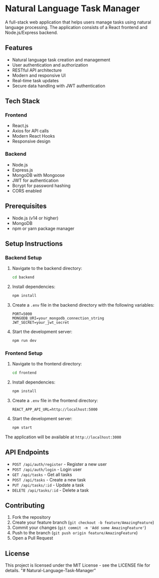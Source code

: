 # Natural Language Task Manager

A full-stack web application that helps users manage tasks using natural language processing. The application consists of a React frontend and Node.js/Express backend.

## Features

- Natural language task creation and management
- User authentication and authorization
- RESTful API architecture
- Modern and responsive UI
- Real-time task updates
- Secure data handling with JWT authentication

## Tech Stack

### Frontend
- React.js
- Axios for API calls
- Modern React Hooks
- Responsive design

### Backend
- Node.js
- Express.js
- MongoDB with Mongoose
- JWT for authentication
- Bcrypt for password hashing
- CORS enabled

## Prerequisites

- Node.js (v14 or higher)
- MongoDB
- npm or yarn package manager

## Setup Instructions

### Backend Setup

1. Navigate to the backend directory:
   ```bash
   cd backend
   ```

2. Install dependencies:
   ```bash
   npm install
   ```

3. Create a `.env` file in the backend directory with the following variables:
   ```
   PORT=5000
   MONGODB_URI=your_mongodb_connection_string
   JWT_SECRET=your_jwt_secret
   ```

4. Start the development server:
   ```bash
   npm run dev
   ```

### Frontend Setup

1. Navigate to the frontend directory:
   ```bash
   cd frontend
   ```

2. Install dependencies:
   ```bash
   npm install
   ```

3. Create a `.env` file in the frontend directory:
   ```
   REACT_APP_API_URL=http://localhost:5000
   ```

4. Start the development server:
   ```bash
   npm start
   ```

The application will be available at `http://localhost:3000`

## API Endpoints

- `POST /api/auth/register` - Register a new user
- `POST /api/auth/login` - Login user
- `GET /api/tasks` - Get all tasks
- `POST /api/tasks` - Create a new task
- `PUT /api/tasks/:id` - Update a task
- `DELETE /api/tasks/:id` - Delete a task

## Contributing

1. Fork the repository
2. Create your feature branch (`git checkout -b feature/AmazingFeature`)
3. Commit your changes (`git commit -m 'Add some AmazingFeature'`)
4. Push to the branch (`git push origin feature/AmazingFeature`)
5. Open a Pull Request

## License

This project is licensed under the MIT License - see the LICENSE file for details.
"# Natural-Language-Task-Manager" 
